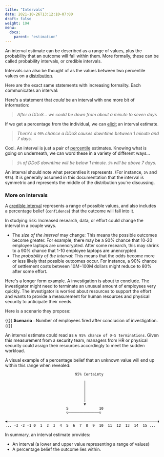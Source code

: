 ```yaml
---
title: "Intervals"
date: 2021-10-26T13:12:10-07:00
draft: false
weight: 104
menu:
  docs:
    parent: "estimation"
---
```


An interval estimate can be described as a range of values, plus the probability that an outcome will fall within them. More formally, these can be called probability intervals, or credible intervals.

Intervals can also be thought of as the values between two percentile values on a [distribution](/docs/estimation/distributions).

Here are the exact same statements with increasing formality. Each communicates an interval:

Here's a statement that _could_ be an interval with one more bit of information:
> _After a DDoS... we could be down from about a minute to seven days_

If we get a percentage from the individual, we can [elicit](/docs/estimation/expert-elicitation) an interval estimate.

> _There's a `90%` chance a DDoS causes downtime between 1 minute and 7 days._

Cool. An interval is just a pair of [percentile](/docs/estimation/percentiles) estimates. Knowing what is going on underneath, we can word these in a variety of different ways...

> _`5%` of DDoS downtime will be below 1 minute. `5%` will be above 7 days._

An interval should note what percentiles it represents. (For instance, `5%` and `95%`). It is generally assumed in this documentation that the interval is symmetric and represents the middle of the distribution you're discussing.

### More on Intervals

A [credible interval](https://en.wikipedia.org/wiki/Credible_interval)
represents a range of possible values, and also includes a percentage
belief (`confidence`) that the outcome will fall into it. 

In studying risk: Increased research, data, or effort could change the interval in a couple ways.

- The _size of the interval_ may change: This means the possible outcomes become greater. For example, there may be a 90% chance that 10-20 employee laptops are unencrypted. After some research, this may shrink to a 90% chance that 1-10 employee laptops are unencrypted. 
- The _probability of the interval_: This means that the odds become more or less likely that possible outcomes occur. For instance, a 90% chance of settlement costs between $10M-$100M dollars might reduce to 80% after some effort.

Here's a longer form example. A investigation is about to conclude. The investigator might need to terminate an unusual amount of employees very quickly. The investigator is worried about resources to support the effort and wants to provide a measurement for human resources and physical security to anticipate their needs. 

Here is a scenario they propose:

{{<alert>}}
**Scenario** : Number of employees fired after conclusion of investigation.
{{</alert>}}

An interval estimate could read as `A 95% chance of 0-5 terminations`. Given this measurement from a security team, managers from HR or physical security could assign their resources accordingly to meet the sudden workload.

A visual example of a percentage belief that an unknown value will end
up within this range when revealed:

``` none
                                95% Certainty

                                    │
                                    │
                                    │
                                    │
                                    │
                                    ▼
                            5              10
                            ▽──────────────▽

◀─────────────────────────────────────────────────────────────────────▶
... -3 -2 -1 0  1  2  3  4  5  6  7  8  9  10  11  12  13  14  15 ...
```

In summary, an interval estimate provides:

-   An interval (a lower and upper value representing a range of values)
-   A percentage belief the outcome lies within. 